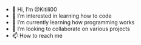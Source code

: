- 👋 Hi, I’m @Kitili00
- 👀 I’m interested in learning how to code
- 🌱 I’m currently learning how programming works
- 💞️ I’m looking to collaborate on various projects 
- 📫 How to reach me 

<!---
Kitili00/Kitili00 is a ✨ special ✨ repository because its `README.md` (this file) appears on your GitHub profile.
You can click the Preview link to take a look at your changes.
--->

